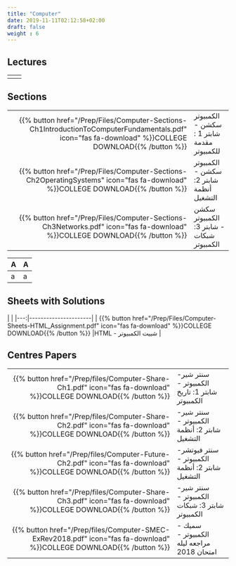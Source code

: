 ```yaml
---
title: "Computer"
date: 2019-11-11T02:12:58+02:00
draft: false
weight : 6
---
```



## Lectures


|  | |
|---:|----------------------|
| || 

## Sections

|  | |
|---:|----------------------|
| {{% button href="/Prep/Files/Computer-Sections-Ch1IntroductionToComputerFundamentals.pdf" icon="fas fa-download" %}}COLLEGE DOWNLOAD{{% /button %}} |  الكمبيوتر سكشن - شابتر 1 : مقدمة للكمبيوتر |
| {{% button href="/Prep/Files/Computer-Sections-Ch2OperatingSystems" icon="fas fa-download" %}}COLLEGE DOWNLOAD{{% /button %}} |  الكمبيوتر سكشن - شابتر 2: أنظمة التشغيل  |
| {{% button href="/Prep/Files/Computer-Sections-Ch3Networks.pdf" icon="fas fa-download" %}}COLLEGE DOWNLOAD{{% /button %}} | سكشن الكمبيوتر - شابتر 3: شبكات الكمبيوتر |


| A| A|
|--|--|
| a| a|

## Sheets with Solutions

  | |
|---:|----------------------|
| {{% button href="/Prep/Files/Computer-Sheets-HTML_Assignment.pdf" icon="fas fa-download" %}}COLLEGE DOWNLOAD{{% /button %}} |HTML   -  شييت الكمبيوتر  |

## Centres Papers 

|  | |
|---:|----------------------|
| {{% button href="/Prep/files/Computer-Share-Ch1.pdf" icon="fas fa-download" %}}COLLEGE DOWNLOAD{{% /button %}} | سنتر شير- الكمبيوتر - شابتر 1: تاريخ الكمبيوتر|
| {{% button href="/Prep/files/Computer-Share-Ch2.pdf" icon="fas fa-download" %}}COLLEGE DOWNLOAD{{% /button %}} | سنتر شير- الكمبيوتر - شابتر 2: أنظمة التشغيل|
| {{% button href="/Prep/files/Computer-Future-Ch2.pdf" icon="fas fa-download" %}}COLLEGE DOWNLOAD{{% /button %}} | سنتر فيوتشر- الكمبيوتر - شابتر 2: أنظمة التشغيل|
| {{% button href="/Prep/files/Computer-Share-Ch3.pdf" icon="fas fa-download" %}}COLLEGE DOWNLOAD{{% /button %}} | سنتر شير- الكمبيوتر - شابتر 3: شبكات الكمبيوتر |
| {{% button href="/Prep/files/Computer-SMEC-ExRev2018.pdf" icon="fas fa-download" %}}COLLEGE DOWNLOAD{{% /button %}} | سميك - الكمبيوتر - مراجعه ليله امتحان 2018 |

